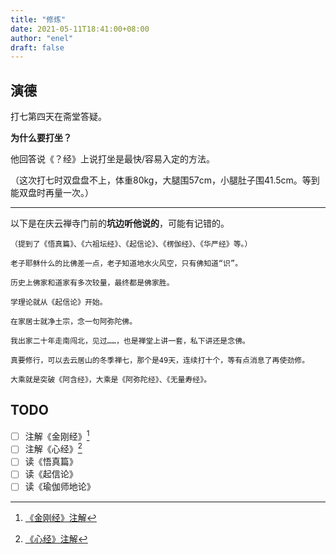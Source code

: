 ```yaml
---
title: "修炼"
date: 2021-05-11T18:41:00+08:00
author: "enel"
draft: false
---
```


## 演德

打七第四天在斋堂答疑。

**为什么要打坐？**

他回答说《？经》上说打坐是最快/容易入定的方法。

（这次打七时双盘盘不上，体重80kg，大腿围57cm，小腿肚子围41.5cm。等到能双盘时再量一次。）

---

以下是在庆云禅寺门前的**坑边听他说的**，可能有记错的。

>>>
    （提到了《悟真篇》、《六祖坛经》、《起信论》、《楞伽经》、《华严经》等。）
    
    老子耶稣什么的比佛差一点，老子知道地水火风空，只有佛知道“识”。

    历史上佛家和道家有多次较量，最终都是佛家胜。

    学理论就从《起信论》开始。

    在家居士就净土宗，念一句阿弥陀佛。

    我出家二十年走南闯北，见过……，也是禅堂上讲一套，私下讲还是念佛。

    真要修行，可以去云居山的冬季禅七，那个是49天，连续打十个，等有点消息了再使劲修。

    大乘就是突破《阿含经》，大乘是《阿弥陀经》、《无量寿经》。

## TODO

- [ ] 注解《金刚经》[^金刚经]
- [ ] 注解《心经》[^心经]
- [ ] 读《悟真篇》
- [ ] 读《起信论》
- [ ] 读《瑜伽师地论》

[^金刚经]: [《金刚经》注解](http://localhost:11687/%E7%90%90%E4%BA%8B/%E9%87%91%E5%88%9A%E7%BB%8F%E6%B3%A8%E8%A7%A3/)
[^心经]:  [《心经》注解](http://localhost:11687/%E7%90%90%E4%BA%8B/%E5%BF%83%E7%BB%8F%E6%B3%A8%E8%A7%A3/)
